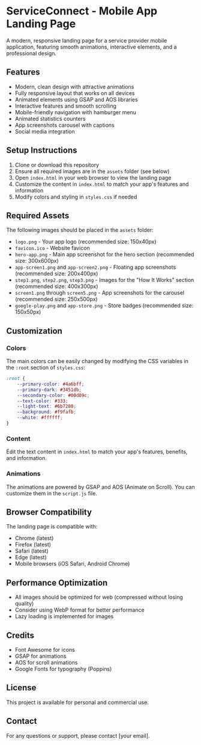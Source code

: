 # ServiceConnect - Mobile App Landing Page

A modern, responsive landing page for a service provider mobile application, featuring smooth animations, interactive elements, and a professional design.

## Features

- Modern, clean design with attractive animations
- Fully responsive layout that works on all devices
- Animated elements using GSAP and AOS libraries
- Interactive features and smooth scrolling
- Mobile-friendly navigation with hamburger menu
- Animated statistics counters
- App screenshots carousel with captions
- Social media integration

## Setup Instructions

1. Clone or download this repository
2. Ensure all required images are in the `assets` folder (see below)
3. Open `index.html` in your web browser to view the landing page
4. Customize the content in `index.html` to match your app's features and information
5. Modify colors and styling in `styles.css` if needed

## Required Assets

The following images should be placed in the `assets` folder:

- `logo.png` - Your app logo (recommended size: 150x40px)
- `favicon.ico` - Website favicon
- `hero-app.png` - Main app screenshot for the hero section (recommended size: 300x600px)
- `app-screen1.png` and `app-screen2.png` - Floating app screenshots (recommended size: 200x400px)
- `step1.png`, `step2.png`, `step3.png` - Images for the "How It Works" section (recommended size: 400x300px)
- `screen1.png` through `screen5.png` - App screenshots for the carousel (recommended size: 250x500px)
- `google-play.png` and `app-store.png` - Store badges (recommended size: 150x50px)

## Customization

### Colors

The main colors can be easily changed by modifying the CSS variables in the `:root` section of `styles.css`:

```css
:root {
    --primary-color: #4a6bff;
    --primary-dark: #3451db;
    --secondary-color: #00d09c;
    --text-color: #333;
    --light-text: #6b7280;
    --background: #f9fafb;
    --white: #ffffff;
}
```

### Content

Edit the text content in `index.html` to match your app's features, benefits, and information.

### Animations

The animations are powered by GSAP and AOS (Animate on Scroll). You can customize them in the `script.js` file.

## Browser Compatibility

The landing page is compatible with:
- Chrome (latest)
- Firefox (latest)
- Safari (latest)
- Edge (latest)
- Mobile browsers (iOS Safari, Android Chrome)

## Performance Optimization

- All images should be optimized for web (compressed without losing quality)
- Consider using WebP format for better performance
- Lazy loading is implemented for images

## Credits

- Font Awesome for icons
- GSAP for animations
- AOS for scroll animations
- Google Fonts for typography (Poppins)

## License

This project is available for personal and commercial use.

## Contact

For any questions or support, please contact [your email]. 